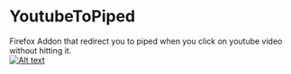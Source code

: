 # YoutubeToPiped
Firefox Addon that redirect you to piped when you click on youtube video without hitting it.
<br /> [![Alt text](https://user-images.githubusercontent.com/585534/107280546-7b9b2a00-6a26-11eb-8f9f-f95932f4bfec.png)](https://addons.mozilla.org/en-US/firefox/addon/youtubetopiped/)
